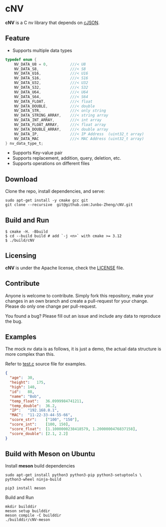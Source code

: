 # cNV

**cNV** is a C nv library that depends on [cJSON](https://github.com/DaveGamble/cJSON/tree/master).


## Feature

- Supports multiple data types
```c
typedef enum {
    NV_DATA_U8 = 0,          ///< U8
    NV_DATA_S8,              ///< S8
    NV_DATA_U16,             ///< U16
    NV_DATA_S16,             ///< S16
    NV_DATA_U32,             ///< U32
    NV_DATA_S32,             ///< S32
    NV_DATA_U64,             ///< U64
    NV_DATA_S64,             ///< S64
    NV_DATA_FLOAT,           ///< float
    NV_DATA_DOUBLE,          ///< double
    NV_DATA_STR,             ///< only string
    NV_DATA_STRING_ARRAY,    ///< string array
    NV_DATA_INT_ARRAY,       ///< int array
    NV_DATA_FLOAT_ARRAY,     ///< float array
    NV_DATA_DOUBLE_ARRAY,    ///< double array
    NV_DATA_IP,              ///< IP Address  (uint32_t array)
    NV_DATA_MAC              ///< MAC Address (uint32_t array)
} nv_data_type_t;
```
- Supports Key-value pair
- Supports replacement, addition, query, deletion, etc.
- Supports operations on different files

## Download

Clone the repo, install dependencies, and serve:

```shell
sudo apt-get install -y cmake gcc git
git clone --recursive  git@github.com:Junbo-Zheng/cNV.git
```

## Build and Run

```shell
$ cmake -H. -Bbuild
$ cd --build build # add `-j <n>` with cmake >= 3.12
$ ./build/cNV
```

## Licensing

**cNV** is under the Apache license, check the [LICENSE](./LICENSE) file.

## Contribute

Anyone is welcome to contribute. Simply fork this repository, make your changes in an own branch and create a pull-request for your change. Please do only one change per pull-request.

You found a bug? Please fill out an issue and include any data to reproduce the bug.

## Examples

The mock nv data is as follows, it is just a demo, the actual data structure is more complex than this.

Refer to [test.c](./test.c) source file for examples.

```json
{
  "age":  30,
  "height":   175,
  "high": 140,
  "id":   88,
  "name": "Bob",
  "temp_float":   36.0999984741211,
  "temp_double":  36.2,
  "IP":   "192.168.0.1",
  "MAC":  "11-22-33-44-55-66",
  "score_str":    ["100", "150"],
  "score_int":    [100, 150],
  "score_float":  [1.1000000238418579, 1.2000000476837158],
  "score_double": [2.1, 2.2]
}
```

## Build with Meson on Ubuntu

Install **meson** build dependencies

``` shell
sudo apt-get install python3 python3-pip python3-setuptools \
python3-wheel ninja-build

pip3 install meson
```

Build and Run

``` shell
mkdir builddir
meson setup builddir
meson compile -C builddir
./builddir/cNV-meson
```
